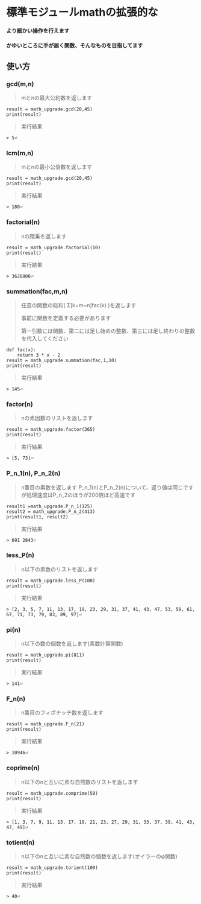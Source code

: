# 標準モジュールmathの拡張的な

#### より細かい操作を行えます
#### かゆいところに手が届く関数、そんなものを目指してます
## 使い方
### gcd(m,n)
> mとnの最大公約数を返します

	result = math_upgrade.gcd(20,45)
	print(result)

> 実行結果

```> 5⏎```
### lcm(m,n)
> mとnの最小公倍数を返します

	result = math_upgrade.gcd(20,45)
	print(result)

> 実行結果

```> 180⏎```
### factorial(n)
> nの階乗を返します

	result = math_upgrade.factorial(10)
	print(result)

> 実行結果

```> 3628800⏎```

### summation(fac,m,n)
> 任意の関数の総和( Σ[k=m~n]fac(k) )を返します
> 
> 事前に関数を定義する必要があります
> 
> 第一引数には関数、第二には足し始めの整数、第三には足し終わりの整数を代入してください

	def fac(x):
		return 3 * x - 2
	result = math_upgrade.summation(fac,1,10)
	print(result)
> 実行結果

```> 145⏎```

### factor(n)
> nの素因数のリストを返します

	result = math_upgrade.factor(365)
	print(result)

> 実行結果

```> [5, 73]⏎```

### P_n_1(n), P_n_2(n)
> n番目の素数を返します
> P_n_1(n)とP_n_2(n)について、返り値は同じですが処理速度はP_n_2のほうが200倍ほど高速です

	result1 =math_upgrade.P_n_1(125)
	result2 = math_upgrade.P_n_2(413)
	print(result1, result2)
> 実行結果

```> 691 2843⏎```


### less_P(n)
> n以下の素数のリストを返します

	result = math_upgrade.less_P(100)
	print(result)

> 実行結果

```> [2, 3, 5, 7, 11, 13, 17, 19, 23, 29, 31, 37, 41, 43, 47, 53, 59, 61, 67, 71, 73, 79, 83, 89, 97]⏎```


### pi(n)
> n以下の数の個数を返します(素数計算関数)

	result = math_upgrade.pi(811)
	print(result)

> 実行結果

```> 141⏎```


### F_n(n)
> n番目のフィボナッチ数を返します

	result = math_upgrade.F_n(21)
	print(result)

> 実行結果

```> 10946⏎```


### coprime(n)
> n以下のnと互いに素な自然数のリストを返します

	result = math_upgrade.comprime(50)
	print(result)

> 実行結果

```> [1, 3, 7, 9, 11, 13, 17, 19, 21, 23, 27, 29, 31, 33, 37, 39, 41, 43, 47, 49]⏎```

### totient(n)
> n以下のnと互いに素な自然数の個数を返します(オイラーのφ関数)

	result = math_upgrade.torient(100)
	print(result)
> 実行結果

```> 40⏎```
